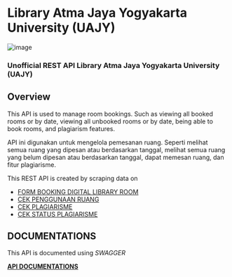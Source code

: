 # Library Atma Jaya Yogyakarta University (UAJY)

![image](https://github.com/Xractz/lib-uajy/assets/48348791/3adaf772-be9a-4db2-a6f5-ce130c574f9d)

### Unofficial REST API Library Atma Jaya Yogyakarta University (UAJY)

## Overview

This API is used to manage room bookings. Such as viewing all booked rooms or by date, viewing all unbooked rooms or by date, being able to book rooms, and plagiarism features.

API ini digunakan untuk mengelola pemesanan ruang. Seperti melihat semua ruang yang dipesan atau berdasarkan tanggal, melihat semua ruang yang belum dipesan atau berdasarkan tanggal, dapat memesan ruang, dan fitur plagiarisme.

This REST API is created by scraping data on

- [FORM BOOKING DIGITAL LIBRARY ROOM](http://form.lib.uajy.ac.id/booking/default.aspx)
- [CEK PENGGUNAAN RUANG](http://form.lib.uajy.ac.id/booking/CekJadwal.aspx)
- [CEK PLAGIARISME](http://form.lib.uajy.ac.id/plagiarisme/)
- [CEK STATUS PLAGIARISME](http://form.lib.uajy.ac.id/plagiarisme/status.aspx)

## DOCUMENTATIONS
This API is documented using *SWAGGER*

**[API DOCUMENTATIONS](https://lib-uajy.vercel.app/)**
